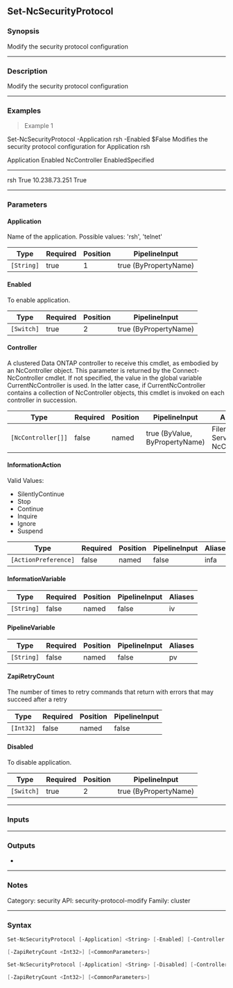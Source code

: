 Set-NcSecurityProtocol
----------------------

### Synopsis
Modify the security protocol configuration

---

### Description

Modify the security protocol configuration

---

### Examples
> Example 1

Set-NcSecurityProtocol -Application rsh -Enabled $False
Modifies the security protocol configuration for Application rsh

Application                                         Enabled NcController                               EnabledSpecified
-----------                                         ------- ------------                               ----------------
rsh                                                    True 10.238.73.251                                          True

---

### Parameters
#### **Application**
Name of the application. Possible values: 'rsh', 'telnet'

|Type      |Required|Position|PipelineInput        |
|----------|--------|--------|---------------------|
|`[String]`|true    |1       |true (ByPropertyName)|

#### **Enabled**
To enable application.

|Type      |Required|Position|PipelineInput        |
|----------|--------|--------|---------------------|
|`[Switch]`|true    |2       |true (ByPropertyName)|

#### **Controller**
A clustered Data ONTAP controller to receive this cmdlet, as embodied by an NcController object.  This parameter is returned by the Connect-NcController cmdlet.  If not specified, the value in the global variable CurrentNcController is used.  In the latter case, if CurrentNcController contains a collection of NcController objects, this cmdlet is invoked on each controller in succession.

|Type              |Required|Position|PipelineInput                 |Aliases                          |
|------------------|--------|--------|------------------------------|---------------------------------|
|`[NcController[]]`|false   |named   |true (ByValue, ByPropertyName)|Filer<br/>Server<br/>NcController|

#### **InformationAction**

Valid Values:

* SilentlyContinue
* Stop
* Continue
* Inquire
* Ignore
* Suspend

|Type                |Required|Position|PipelineInput|Aliases|
|--------------------|--------|--------|-------------|-------|
|`[ActionPreference]`|false   |named   |false        |infa   |

#### **InformationVariable**

|Type      |Required|Position|PipelineInput|Aliases|
|----------|--------|--------|-------------|-------|
|`[String]`|false   |named   |false        |iv     |

#### **PipelineVariable**

|Type      |Required|Position|PipelineInput|Aliases|
|----------|--------|--------|-------------|-------|
|`[String]`|false   |named   |false        |pv     |

#### **ZapiRetryCount**
The number of times to retry commands that return with errors that may succeed after a retry

|Type     |Required|Position|PipelineInput|
|---------|--------|--------|-------------|
|`[Int32]`|false   |named   |false        |

#### **Disabled**
To disable application.

|Type      |Required|Position|PipelineInput        |
|----------|--------|--------|---------------------|
|`[Switch]`|true    |2       |true (ByPropertyName)|

---

### Inputs

---

### Outputs
* 

---

### Notes
Category: security
API: security-protocol-modify
Family: cluster

---

### Syntax
```PowerShell
Set-NcSecurityProtocol [-Application] <String> [-Enabled] [-Controller <NcController[]>] [-InformationAction <ActionPreference>] [-InformationVariable <String>] [-PipelineVariable <String>] 
```
```PowerShell
[-ZapiRetryCount <Int32>] [<CommonParameters>]
```
```PowerShell
Set-NcSecurityProtocol [-Application] <String> [-Disabled] [-Controller <NcController[]>] [-InformationAction <ActionPreference>] [-InformationVariable <String>] [-PipelineVariable <String>] 
```
```PowerShell
[-ZapiRetryCount <Int32>] [<CommonParameters>]
```
